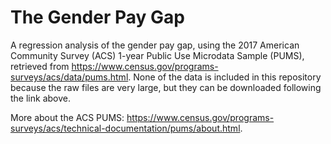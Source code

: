 # The Gender Pay Gap

A regression analysis of the gender pay gap, using the 2017 American Community Survey (ACS) 1-year Public Use Microdata Sample (PUMS), retrieved from https://www.census.gov/programs-surveys/acs/data/pums.html. None of the data is included in this repository because the raw files are very large, but they can be downloaded following the link above.

More about the ACS PUMS: https://www.census.gov/programs-surveys/acs/technical-documentation/pums/about.html.
